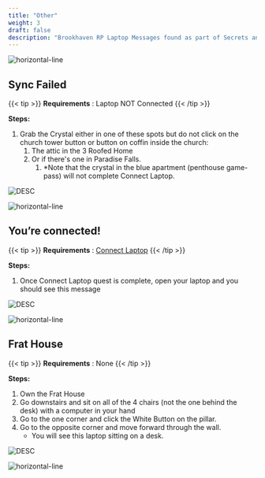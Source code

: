 ```yaml
---
title: "Other"
weight: 3
draft: false
description: "Brookhaven RP Laptop Messages found as part of Secrets and Mysteries. These Messages are not signed. Picture of message provided."
---
```



![horizontal-line](/images/green-line.png)

## Sync Failed

{{< tip >}}
**Requirements** : Laptop NOT Connected
{{< /tip >}}

**Steps:**

1. Grab the Crystal either in one of these spots but do not click on the church tower button or button on coffin inside the church:
	1. The attic in the 3 Roofed Home
	3. Or if there's one in Paradise Falls.
		1. *Note that the crystal in the blue apartment (penthouse game-pass) will not complete Connect Laptop.

![DESC](/images/bh/sync_failed_comp_message.jpg) 


![horizontal-line](/images/green-line.png)

## You’re connected!

{{< tip >}}
**Requirements** : [Connect Laptop](/lore/tools/#connect-laptop)
{{< /tip >}}

**Steps:**

1. Once Connect Laptop quest is complete, open your laptop and you should see this message

![DESC](/images/bh/connected_comp_message.png) 


![horizontal-line](/images/green-line.png)

## Frat House

{{< tip >}}
**Requirements** : None
{{< /tip >}}

**Steps:**

1. Own the Frat House
2. Go downstairs and sit on all of the 4 chairs (not the one behind the desk) with a computer in your hand
3. Go to the one corner and click the White Button on the pillar. 
4. Go to the opposite corner and move forward through the wall.
	- You will see this laptop sitting on a desk.

![DESC](/images/bh/frathouse_computer_message.png) 


![horizontal-line](/images/green-line.png)